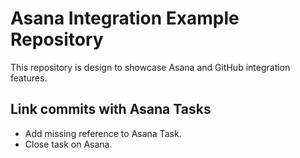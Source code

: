 # Asana Integration Example Repository

This repository is design to showcase Asana and GitHub integration features.

## Link commits with Asana Tasks

* Add missing reference to Asana Task.
* Close task on Asana.
